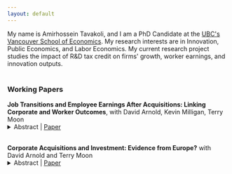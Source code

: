 ```yaml
---
layout: default
---
```


My name is Amirhossein Tavakoli, and I am a PhD Candidate at the [UBC's Vancouver School of Economics](https://economics.ubc.ca/). My research interests are in Innovation, Public Economics, and Labor Economics. My current research project studies the impact of R&D tax credit on firms' growth, worker earnings, and innovation outputs.
<br>
<br>

### Working Papers

<p style="margin-bottom:0">
<b>Job Transitions and Employee Earnings After Acquisitions: Linking Corporate and Worker Outcomes</b>, with David Arnold, Kevin Milligan, Terry Moon </p>
<details><summary>Abstract | <a href="assets/pdfs/MnA_Canada_20240319.pdf" target="_blank">Paper</a> </summary>
<p style="margin-top:0.5em" align="justify">
This paper connects changes in employer characteristics through job transitions to employee earnings following mergers and acquisitions (M&As). Using firm balance sheet data linked to individual earnings data in Canada and a matched difference-in-differences design, we find that after M\&As acquirers expand while targets shrink substantially relative to their matched control groups. Furthermore, workers at target firms suffer losses in earnings, and this decline in earnings is largely driven by workers who move to other firms after an M&A event. We find that workers leaving target firms after M&As move to larger firms with higher wage premiums, but still experience a wage decline potentially due to a loss of firm-specific human capital or backloaded contracts. It appears that job transitions and a subsequent loss of match-specific premiums primarily explain the post-M\&A decline in worker earnings in our setting.</p>
</details>

<br>

<p style="margin-bottom:0">
<b>Corporate Acquisitions and Investment: Evidence from Europe?</b> with David Arnold and Terry Moon </p>
<details><summary>Abstract | <a href="htassets/pdfs/CAI_draft.pdf" target="_blank">Paper</a></summary>
<p style="margin-top:0.5em" align="justify">
This paper assesses how corporate M&As affect firms’ investment in long-term capital. Using financial data (2009 – 2018) for 10 European countries, we compare firms that went through M&As with similar non-M&A firms before and after the events. We find that acquirers significantly decreased their fixed assets after M&As and that the reduction was not driven by reallocation between merging parties or across different types of assets. Heterogeneity analyses based on industries reveal that the decline in investment was unlikely driven by the market power channel. Instead, acquirers appear to reduce long-term assets and increase debts to finance their acquisitions.
</p>
</details>
